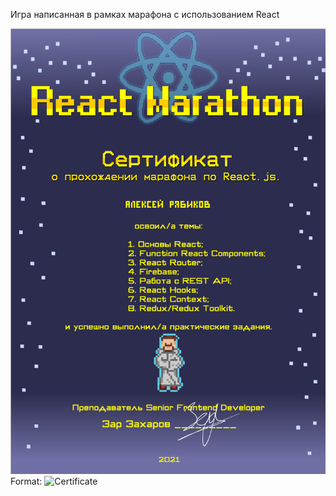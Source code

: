 Игра написанная в рамках марафона с использованием React

![Certificate](https://github.com/aleviel/pokemon-marathon/blob/main/results.png)
Format: ![Certificate](url)
